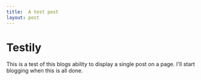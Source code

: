 ```yaml
---
title:	A test post
layout:	post
---
```


# Testily

This is a test of this blogs ability to display a single post on a page. I'll start blogging when this is all done.
